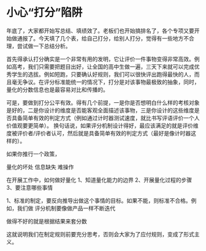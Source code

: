 # 小心“打分”陷阱

年底了，大家都开始写总结、填绩效了。老板们也开始搞排名了，各个专项又要开始做通报了。今天填了几个表，给自己打分，给别人打分，觉得有一些地方不合理，尝试做一下总结分析。

首先得承认打分确实是一个非常有用的发明，它让评价一件事物变得非常高效。例如高考，我们只需要把题目出好，让全国的高中生做一遍，三天下来就可以完成优秀学生的选拔。例如短跑，只要确认好规则，我们可以很快评出跑得最快的人，而且毫无争议。在评分标准能统一的情况下，打分是对该事物最极致的抽象，同时，量化的分数信息也是最容易对比和传播的。

可是，要做到打分公平有效。得有几个前提，一是你是否想明白什么样的考核对象是好的，二是你设计的维度是否能客观全面描述该事物，三是你设计的这些维度是否具备简单有效的判定方式（例如通过计时器测试速度，就比书写评语评价一个人价值观要更简单）。
换句话说，如果评分机制设计得好，最应该满足的就是评价维度被评价者/评价者认可，然后就是具备简单有效的判定方式（最好是像计时器这样的）。

如果你推行一个政策，




量化的坏处
信息缺失
难操作

在开展工作中，如何做好量化
1、知道量化能力的边界
2、开展量化过程的步骤
3、要注意哪些事情

1、标准的制定，要反向推导出做这个事情的目标。如果不能，则标准不合格。例如，我们做
评分机制要像做产品一样不断迭代

做得不好的就是根据结果来套分数

这就说明我们在制定规则前要充分思考，否则会大家为了应付规则，变成了形式主义。

